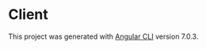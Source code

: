 # Client

This project was generated with [Angular CLI](https://github.com/angular/angular-cli) version 7.0.3.
